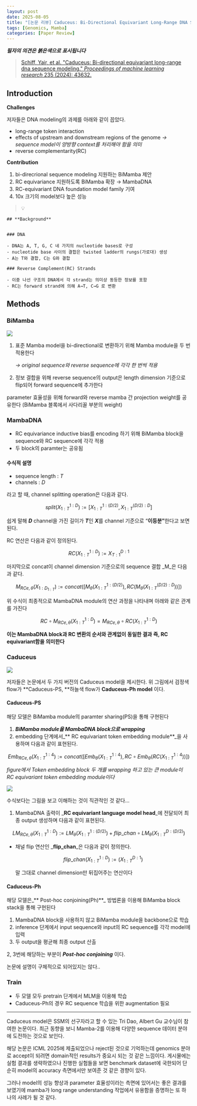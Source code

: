 ```yaml
---
layout: post
date: 2025-08-05
title: "[논문 리뷰] Caduceus: Bi-Directional Equivariant Long-Range DNA Sequence Modeling"
tags: [Genomics, Mamba]
categories: [Paper Review]
---
```


<span class="notion-red">_**필자의 의견은 붉은색으로 표시됩니다**_</span>


> [Schiff, Yair, et al. "Caduceus: Bi-directional equivariant long-range dna sequence modeling." ](https://pmc.ncbi.nlm.nih.gov/articles/PMC12189541/)[_Proceedings of machine learning research_](https://pmc.ncbi.nlm.nih.gov/articles/PMC12189541/)[ 235 (2024): 43632.](https://pmc.ncbi.nlm.nih.gov/articles/PMC12189541/)



## Introduction


**Challenges**


저자들은 DNA modeling의 과제를 아래와 같이 꼽았다.

- long-range token interaction
- effects of upstream and downstream regions of the genome 
_→ sequence model이 양방향 context를 처리해야 함을 의미_
- reverse complementarity(RC)

**Contribution**

1. bi-direcrional sequence modeling 지원하는 BiMamba 제안
1. RC equivariance 지원하도록 BiMamba 확장 → MambaDNA
1. RC-equivariant DNA foundation model family 기여
1. 10x 크기의 model보다 높은 성능

> 💡 


	## **Background**


	### DNA

	- DNA는 A, T, G, C 네 가지의 nucleotide bases로 구성
	- nucleotide base 사이의 결합은 twisted ladder의 rungs(가로대) 생성
	- A는 T와 결합, C는 G와 결합

	### Reverse Complement(RC) Strands

	- 이중 나선 구조의 DNA에서 각 strand는 의미상 동등한 정보를 포함
	- RC는 forward strand에 의해 A→T, C→G 로 변환


## Methods



### BiMamba


![](https://prod-files-secure.s3.us-west-2.amazonaws.com/542b861c-36a8-4051-84e5-8804b6728dba/2c247d59-7815-4980-99f0-8f0d21f445a7/image.png?X-Amz-Algorithm=AWS4-HMAC-SHA256&X-Amz-Content-Sha256=UNSIGNED-PAYLOAD&X-Amz-Credential=ASIAZI2LB466Q5X4BOFJ%2F20250923%2Fus-west-2%2Fs3%2Faws4_request&X-Amz-Date=20250923T060122Z&X-Amz-Expires=3600&X-Amz-Security-Token=IQoJb3JpZ2luX2VjELb%2F%2F%2F%2F%2F%2F%2F%2F%2F%2FwEaCXVzLXdlc3QtMiJHMEUCIBAeUhxcTXQEoz%2Fk9GERRiL7bXo1HLxi0YV3TiF3L6UqAiEAtKEi5zRyi7rq8s66ctRHJxUmu1cdsH7m%2BC6V7VWMHR8q%2FwMIPxAAGgw2Mzc0MjMxODM4MDUiDCRxnU74bOQBHZyBrSrcAyl01EUdsabB%2BOeqa8NOd%2F%2F9AyqLm%2FAgDw3PRb6sk7jk%2FiZn%2F7uy4oyHmuxFceD4r4Yjfle7P0isHhnYyHqC4ibn92pTAbei5C2gYmzJ0OBTxOolnrDFGA784xODQ8WNSlHDa7boAdxwYxRvnlNhCen%2BhEViFuFV7OtFt1IN3NQJjMWHI3%2F026HEwB3vNhVizhFMkAn1u0pXhV1YyGv%2BMLk7SQcswIAYAQBEfpwsA6aO5yh6GhniZjpPzQLHOMnTDzoDUto1GBofdsMrqAAKtL6Z40%2BHlUCtT3Ho3X%2BsdiI3huISsHAzDclzbWjnlVJfcmiVfHjQIXrxah2gM5cDnYxPJbdMS67zByVFlJ5LhogHnZBgikTxZwHxaEU1tRo4uS5HwZoJowedo1eFZNChDKojC8z0inDng7pHjwMn9yu53OcpSTHx6wUTA18gAyZw0xl5Aebgrtat5U8sibfj5cQr62YhXHWleu2p9df%2FOLSW%2FwU8%2F1XOZHhLwKdOPLCxciq%2BM5S6zO6edzaGQoHwQXusNW1Vnb1dGtkRuhbvyMR8O3X7d06gB6YBM%2BR9phLjZ%2Fl%2Bi0oTAoYKy0GIKZCJcKwmF00gCLTAMoiiUWEGrftPMAXG%2F7u3xgbe%2B4lpMLfsyMYGOqUBFCRsoilgYM1qgyIcT4%2BxnK7ocEN4ToL3vo3DTPbNjxl3uFXuP5Eysh5%2F8o%2FrpCUBPEEOr3%2BHBQpnzQ5BYCCha7oMGybjC8ULxQ%2FJPRVSPj3siqwjxTt0Wlp7yV6i%2BSYkP9%2FarO4hkSS%2Bz7Qgg%2B45EPWlTn57GOVFpR1VTfjrvx1HvBEeBBdVcERnq3pBG3m%2BbDzIP98GpLGX88KxPfQRgEzj8k3r&X-Amz-Signature=8384a036dc338661085d5d8251094adc48943bd30f602d6b96d903cebc0da077&X-Amz-SignedHeaders=host&x-amz-checksum-mode=ENABLED&x-id=GetObject)

1. 표준 Mamba model을 bi-directional로 변환하기 위해 Mamba module을 두 번 적용한다

	_→ original sequence와 reverse sequence에 각각 한 번씩 적용_

1. 정보 결합을 위해 reverse sequence의 output은 length dimension 기준으로 flip되어 forward sequence에 추가한다

parameter 효율성을 위해 forward와 reverse mamba 간 projection weight를 공유한다 (BiMamba 블록에서 사다리꼴 부분의 weight)



### MambaDNA

- RC equivariance inductive bias를 encoding 하기 위해 BiMamba block을 sequence와 RC sequence에 각각 적용
- 두 block의 paramter는 공유됨


#### 수식적 설명

- sequence length : _T_
- channels : _D_

라고 할 때,  channel splitting operation은 다음과 같다.


$$
split(X^{1:D}_{1:T}):=[X^{1:(D/2)}_{1:T},X^{(D/2):D}_{1:T}]
$$


<span class="notion-red">쉽게 말해 </span><span class="notion-red">_**D**_</span><span class="notion-red"> channel을 가진 길이가 </span><span class="notion-red">_**T**_</span><span class="notion-red">인 </span><span class="notion-red">_**X**_</span><span class="notion-red">를 channel 기준으로 “</span><span class="notion-red">**이등분”**</span><span class="notion-red">한다고 보면 된다.</span>


RC 연산은 다음과 같이 정의된다.


$$
RC(X^{1:D}_{1:T}):=X^{D:1}_{T:1}
$$


마지막으로 concat이 channel dimension 기준으로의 sequence 결합 _M_은 다음과 같다.


$$
M_{RCe,\theta}(X_{1:D_{1:T}}):=concat([M_{\theta}(X^{1:(D/2)}_{1:T}),RC(M_{\theta}(X^{(D/2):D}_{1:T}))])
$$


위 수식이 최종적으로 MambaDNA module의 연산 과정을 나타내며 아래와 같은 관계를 가진다


$$
RC\circ M_{RCe,\theta}(X^{1:D}_{1:T}) = M_{RCe,\theta} \circ RC(X^{1:D}_{1:T})
$$


**이는 MambaDNA block과 RC 변환의 순서와 관계없이 동일한 결과 즉, RC equivariant함을 의미한다**



### Caduceus


![](https://prod-files-secure.s3.us-west-2.amazonaws.com/542b861c-36a8-4051-84e5-8804b6728dba/f94a60d7-8145-473b-aef9-7c68d3ec604a/image.png?X-Amz-Algorithm=AWS4-HMAC-SHA256&X-Amz-Content-Sha256=UNSIGNED-PAYLOAD&X-Amz-Credential=ASIAZI2LB466Q5X4BOFJ%2F20250923%2Fus-west-2%2Fs3%2Faws4_request&X-Amz-Date=20250923T060122Z&X-Amz-Expires=3600&X-Amz-Security-Token=IQoJb3JpZ2luX2VjELb%2F%2F%2F%2F%2F%2F%2F%2F%2F%2FwEaCXVzLXdlc3QtMiJHMEUCIBAeUhxcTXQEoz%2Fk9GERRiL7bXo1HLxi0YV3TiF3L6UqAiEAtKEi5zRyi7rq8s66ctRHJxUmu1cdsH7m%2BC6V7VWMHR8q%2FwMIPxAAGgw2Mzc0MjMxODM4MDUiDCRxnU74bOQBHZyBrSrcAyl01EUdsabB%2BOeqa8NOd%2F%2F9AyqLm%2FAgDw3PRb6sk7jk%2FiZn%2F7uy4oyHmuxFceD4r4Yjfle7P0isHhnYyHqC4ibn92pTAbei5C2gYmzJ0OBTxOolnrDFGA784xODQ8WNSlHDa7boAdxwYxRvnlNhCen%2BhEViFuFV7OtFt1IN3NQJjMWHI3%2F026HEwB3vNhVizhFMkAn1u0pXhV1YyGv%2BMLk7SQcswIAYAQBEfpwsA6aO5yh6GhniZjpPzQLHOMnTDzoDUto1GBofdsMrqAAKtL6Z40%2BHlUCtT3Ho3X%2BsdiI3huISsHAzDclzbWjnlVJfcmiVfHjQIXrxah2gM5cDnYxPJbdMS67zByVFlJ5LhogHnZBgikTxZwHxaEU1tRo4uS5HwZoJowedo1eFZNChDKojC8z0inDng7pHjwMn9yu53OcpSTHx6wUTA18gAyZw0xl5Aebgrtat5U8sibfj5cQr62YhXHWleu2p9df%2FOLSW%2FwU8%2F1XOZHhLwKdOPLCxciq%2BM5S6zO6edzaGQoHwQXusNW1Vnb1dGtkRuhbvyMR8O3X7d06gB6YBM%2BR9phLjZ%2Fl%2Bi0oTAoYKy0GIKZCJcKwmF00gCLTAMoiiUWEGrftPMAXG%2F7u3xgbe%2B4lpMLfsyMYGOqUBFCRsoilgYM1qgyIcT4%2BxnK7ocEN4ToL3vo3DTPbNjxl3uFXuP5Eysh5%2F8o%2FrpCUBPEEOr3%2BHBQpnzQ5BYCCha7oMGybjC8ULxQ%2FJPRVSPj3siqwjxTt0Wlp7yV6i%2BSYkP9%2FarO4hkSS%2Bz7Qgg%2B45EPWlTn57GOVFpR1VTfjrvx1HvBEeBBdVcERnq3pBG3m%2BbDzIP98GpLGX88KxPfQRgEzj8k3r&X-Amz-Signature=8c0c98e5c2197746c0fb72cfdad41dfa0c66f5a95d6f68aaf76d6c167a6efad8&X-Amz-SignedHeaders=host&x-amz-checksum-mode=ENABLED&x-id=GetObject)


저자들은 논문에서 두 가지 버전의 Caduceus model을 제시한다. 위 그림에서 검정색 flow가 **Caduceus-PS, **하늘색 flow가 **Caduceus-Ph model** 이다.



#### Caduceus-PS


해당 모델은 BiMamba module의 paramter sharing(PS)을 통해 구현된다

1. _**BiMamba module을 MambaDNA block으로 wrapping**_
1. embedding 단계에서_** RC equivariant token embedding module**_을 사용하며 다음과 같이 표현된다.

$$
Emb_{RCe,\theta}(X^{1:4}_{1:T}):=concat([Emb_{\theta}(X^{1:4}_{1:T}),RC \circ Emb_{\theta}(RC(X^{1:4}_{1:T}))])
$$


_figure에서 Token embedding block 두 개를 wrapping 하고 있는 큰 module이 RC equivariant token embedding module이다_


![](https://prod-files-secure.s3.us-west-2.amazonaws.com/542b861c-36a8-4051-84e5-8804b6728dba/b175e4da-71eb-4e91-8c23-a06dabe673c9/image.png?X-Amz-Algorithm=AWS4-HMAC-SHA256&X-Amz-Content-Sha256=UNSIGNED-PAYLOAD&X-Amz-Credential=ASIAZI2LB466Q5X4BOFJ%2F20250923%2Fus-west-2%2Fs3%2Faws4_request&X-Amz-Date=20250923T060122Z&X-Amz-Expires=3600&X-Amz-Security-Token=IQoJb3JpZ2luX2VjELb%2F%2F%2F%2F%2F%2F%2F%2F%2F%2FwEaCXVzLXdlc3QtMiJHMEUCIBAeUhxcTXQEoz%2Fk9GERRiL7bXo1HLxi0YV3TiF3L6UqAiEAtKEi5zRyi7rq8s66ctRHJxUmu1cdsH7m%2BC6V7VWMHR8q%2FwMIPxAAGgw2Mzc0MjMxODM4MDUiDCRxnU74bOQBHZyBrSrcAyl01EUdsabB%2BOeqa8NOd%2F%2F9AyqLm%2FAgDw3PRb6sk7jk%2FiZn%2F7uy4oyHmuxFceD4r4Yjfle7P0isHhnYyHqC4ibn92pTAbei5C2gYmzJ0OBTxOolnrDFGA784xODQ8WNSlHDa7boAdxwYxRvnlNhCen%2BhEViFuFV7OtFt1IN3NQJjMWHI3%2F026HEwB3vNhVizhFMkAn1u0pXhV1YyGv%2BMLk7SQcswIAYAQBEfpwsA6aO5yh6GhniZjpPzQLHOMnTDzoDUto1GBofdsMrqAAKtL6Z40%2BHlUCtT3Ho3X%2BsdiI3huISsHAzDclzbWjnlVJfcmiVfHjQIXrxah2gM5cDnYxPJbdMS67zByVFlJ5LhogHnZBgikTxZwHxaEU1tRo4uS5HwZoJowedo1eFZNChDKojC8z0inDng7pHjwMn9yu53OcpSTHx6wUTA18gAyZw0xl5Aebgrtat5U8sibfj5cQr62YhXHWleu2p9df%2FOLSW%2FwU8%2F1XOZHhLwKdOPLCxciq%2BM5S6zO6edzaGQoHwQXusNW1Vnb1dGtkRuhbvyMR8O3X7d06gB6YBM%2BR9phLjZ%2Fl%2Bi0oTAoYKy0GIKZCJcKwmF00gCLTAMoiiUWEGrftPMAXG%2F7u3xgbe%2B4lpMLfsyMYGOqUBFCRsoilgYM1qgyIcT4%2BxnK7ocEN4ToL3vo3DTPbNjxl3uFXuP5Eysh5%2F8o%2FrpCUBPEEOr3%2BHBQpnzQ5BYCCha7oMGybjC8ULxQ%2FJPRVSPj3siqwjxTt0Wlp7yV6i%2BSYkP9%2FarO4hkSS%2Bz7Qgg%2B45EPWlTn57GOVFpR1VTfjrvx1HvBEeBBdVcERnq3pBG3m%2BbDzIP98GpLGX88KxPfQRgEzj8k3r&X-Amz-Signature=3fa8d0a51e3f7f1154e81ca548dabb0b45f0d1f0dddbccedc8602897c475172a&X-Amz-SignedHeaders=host&x-amz-checksum-mode=ENABLED&x-id=GetObject)


<span class="notion-red">수식보다는 그림을 보고 이해하는 것이 직관적인 것 같다…</span>

1. MambaDNA 출력이 _**RC equivariant language model head**_에 전달되어 최종 output 생성하며 다음과 같이 표현된다.

$$
LM_{RCe,\theta}(X^{1:D}_{1:T}):= LM_{\theta}(X^{1:(D/2)}_{1:T})+flip\_chan\circ LM_{\theta}(X^{D:(D/2)}_{1:T})
$$

- 채널 flip 연산인 _**flip\_chan**_은 다음과 같이 정의한다.

	$$
	flip\_chan(X^{1:D}_{1:T}):=(X^{D:1}_{1:T})
	$$


	말 그대로 channel dimension만 뒤집어주는 연산이다



#### Caduceus-Ph


해당 모델은_** Post-hoc conjoining(Ph)**_ 방법론을 이용해 BiMamba block stack을 통해 구현된다

1. MambaDNA block을 사용하지 않고 BiMamba module을 backbone으로 학습
1. inference 단계에서 input sequence와 input의 RC sequence를 각각 model에 입력
1. 두 output을 평균해 최종 output 산출

2, 3번에 해당하는 부분이 _**Post-hoc conjoining**_ 이다.


<span class="notion-red">논문에 설명이 구체적으로 되어있지는 않다..</span>



### Train

- 두 모델 모두 pretrain 단계에서 MLM을 이용해 학습
- Caduceus-Ph의 경우 RC sequence 학습을 위한 augmentation 필요

---


<span class="notion-red">Caduceus model은 SSM의 선구자라고 할 수 있는 Tri Dao, Albert Gu 교수님이 참여한 논문이다. 최근 동향을 보니 Mamba-2를 이용해 다양한 sequence 데이터 분야에 도전하는 것으로 보인다.</span>


<span class="notion-red">해당 논문은 ICML 2025에 제출되었으나 reject된 것으로 기억하는데 genomics 분야로 accept이 되려면 domain적인 results가 중요시 되는 것 같은 느낌이다. 게시물에는 실험 결과를 생략하였으나 진행한 실험들을 보면 benchmark dataset에 국한되어 단순히 model의 accuracy 측면에서만 보여준 것 같은 경향이 있다.</span>


<span class="notion-red">그러나 model의 성능 향상과 parameter 효율성이라는 측면에 있어서는 좋은 결과를 보였기에 mamba가 long range understanding 작업에서 유용함을 증명하는 또 하나의 사례가 될 것 같다.</span>

